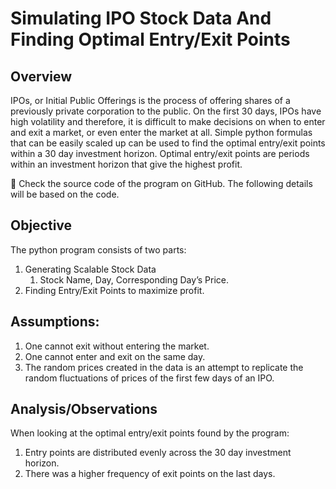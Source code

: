 # Simulating IPO Stock Data And Finding Optimal Entry/Exit Points

## Overview

IPOs, or Initial Public Offerings is the process of offering shares of a previously private corporation to the public. On the first 30 days, IPOs have high volatility and therefore, it is difficult to make decisions on when to enter and exit a market, or even enter the market at all. Simple python formulas that can be easily scaled up can be used to find the optimal entry/exit points within a 30 day investment horizon. Optimal entry/exit points are periods within an investment horizon that give the highest profit. 

<aside>
🔗 Check the source code of the program on GitHub. The following details will be based on the code.

</aside>

## Objective

The python program consists of two parts:

1. Generating Scalable Stock Data 
    1. Stock Name, Day, Corresponding Day’s Price.
2. Finding Entry/Exit Points to maximize profit.

## Assumptions:

1. One cannot exit without entering the market.
2. One cannot enter and exit on the same day.
3. The random prices created in the data is an attempt to replicate the random fluctuations of prices of the first few days of an IPO.

## Analysis/Observations

When looking at the optimal entry/exit points found by the program:

1. Entry points are distributed evenly across the 30 day investment horizon. 
2. There was a higher frequency of exit points on the last days.
